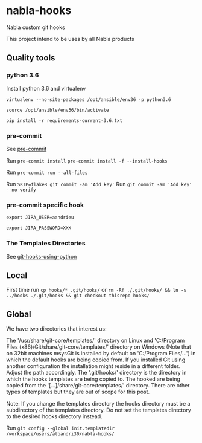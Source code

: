 # nabla-hooks

Nabla custom git hooks

This project intend to be uses by all Nabla products

## Quality tools

### python 3.6

Install python 3.6 and virtualenv

`virtualenv --no-site-packages /opt/ansible/env36 -p python3.6`

`source /opt/ansible/env36/bin/activate`

`pip install -r requirements-current-3.6.txt`

### pre-commit

See [pre-commit](http://pre-commit.com/)

Run `pre-commit install`
`pre-commit install -f --install-hooks`

Run `pre-commit run --all-files`

Run `SKIP=flake8 git commit -am 'Add key'`
Run `git commit -am 'Add key' --no-verify`

### pre-commit specific hook

`export JIRA_USER=aandrieu`

`export JIRA_PASSWORD=XXX`

### The Templates Directories

See [git-hooks-using-python](http://omerkatz.com/blog/2013/5/23/git-hooks-part-2-implementing-git-hooks-using-python)

## Local

First time run `cp hooks/* .git/hooks/` or `rm -Rf ./.git/hooks/ && ln -s ../hooks ./.git/hooks && git checkout thisrepo hooks/`

## Global

We have two directories that interest us:

The '/usr/share/git-core/templates/' directory on Linux and 'C:/Program Files (x86)/Git/share/git-core/templates/' directory on Windows (Note that on 32bit machines msysGit is installed by default on 'C:/Program Files/…') in which the default hooks are being copied from. If you installed Git using another configuration the installation might reside in a different folder. Adjust the path accordingly.
The '.git/hooks/' directory is the directory in which the hooks templates are being copied to.
The hooked are being copied from the '[...]/share/git-core/templates/'  directory.  There are other types of templates but they are out of scope for this post.

Note:  If you change the templates directory the hooks directory  must be a subdirectory of the templates directory. Do not set the templates directory to the desired hooks directory instead.

Run `git config --global init.templatedir /workspace/users/albandri30/nabla-hooks/`
